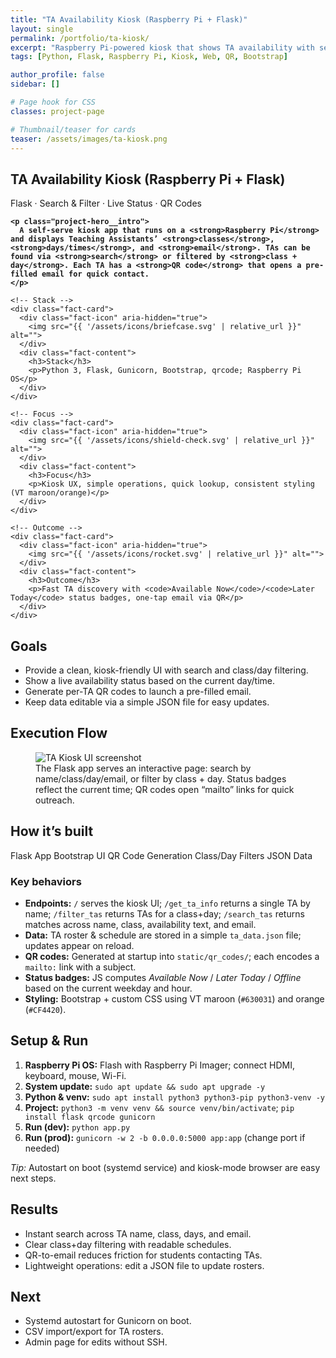 ```yaml
---
title: "TA Availability Kiosk (Raspberry Pi + Flask)"
layout: single
permalink: /portfolio/ta-kiosk/
excerpt: "Raspberry Pi-powered kiosk that shows TA availability with search/filter, live status badges, and QR-to-email."
tags: [Python, Flask, Raspberry Pi, Kiosk, Web, QR, Bootstrap]

author_profile: false
sidebar: []

# Page hook for CSS
classes: project-page

# Thumbnail/teaser for cards
teaser: /assets/images/ta-kiosk.png
---
```


<!-- HERO -->
<section class="project-hero">
  <div class="project-hero__inner">
    <h1 class="project-hero__title">TA Availability Kiosk (Raspberry Pi + Flask)</h1>
    <p class="project-hero__tagline">Flask · Search &amp; Filter · Live Status · QR Codes</p>

    <p class="project-hero__intro">
      A self-serve kiosk app that runs on a <strong>Raspberry Pi</strong> and displays Teaching Assistants’ <strong>classes</strong>, <strong>days/times</strong>, and <strong>email</strong>. TAs can be found via <strong>search</strong> or filtered by <strong>class + day</strong>. Each TA has a <strong>QR code</strong> that opens a pre-filled email for quick contact.
    </p>
  </div>
</section>

<style>
/* Remove code “pill” styling in the blue hero only (no white background) */
.project-hero code,
.project-hero kbd {
  background: transparent !important;
  padding: 0 !important;
  border: 0 !important;
  box-shadow: none !important;
  font-family: inherit;
  font-weight: 700;
}
</style>

<!-- QUICK FACTS -->
<section class="facts">
  <div class="facts-grid">

    <!-- Stack -->
    <div class="fact-card">
      <div class="fact-icon" aria-hidden="true">
        <img src="{{ '/assets/icons/briefcase.svg' | relative_url }}" alt="">
      </div>
      <div class="fact-content">
        <h3>Stack</h3>
        <p>Python 3, Flask, Gunicorn, Bootstrap, qrcode; Raspberry Pi OS</p>
      </div>
    </div>

    <!-- Focus -->
    <div class="fact-card">
      <div class="fact-icon" aria-hidden="true">
        <img src="{{ '/assets/icons/shield-check.svg' | relative_url }}" alt="">
      </div>
      <div class="fact-content">
        <h3>Focus</h3>
        <p>Kiosk UX, simple operations, quick lookup, consistent styling (VT maroon/orange)</p>
      </div>
    </div>

    <!-- Outcome -->
    <div class="fact-card">
      <div class="fact-icon" aria-hidden="true">
        <img src="{{ '/assets/icons/rocket.svg' | relative_url }}" alt="">
      </div>
      <div class="fact-content">
        <h3>Outcome</h3>
        <p>Fast TA discovery with <code>Available Now</code>/<code>Later Today</code> status badges, one-tap email via QR</p>
      </div>
    </div>

  </div>
</section>

<!-- GOALS -->
<section class="section-card">
  <h2>Goals</h2>
  <ul>
    <li>Provide a clean, kiosk-friendly UI with search and class/day filtering.</li>
    <li>Show a live availability status based on the current day/time.</li>
    <li>Generate per-TA QR codes to launch a pre-filled email.</li>
    <li>Keep data editable via a simple JSON file for easy updates.</li>
  </ul>
</section>

<!-- EXECUTION FLOW -->
<section class="section-card">
  <h2>Execution Flow</h2>
  <figure class="figure">
    <img src="{{ '/assets/images/ta-kiosk.png' | relative_url }}" alt="TA Kiosk UI screenshot">
    <figcaption>
      The Flask app serves an interactive page: search by name/class/day/email, or filter by class + day.
      Status badges reflect the current time; QR codes open “mailto” links for quick outreach.
    </figcaption>
  </figure>
</section>

<!-- HOW IT'S BUILT -->
<section class="section-card">
  <h2>How it’s built</h2>

  <div class="stack-badges">
    <span>Flask App</span>
    <span>Bootstrap UI</span>
    <span>QR Code Generation</span>
    <span>Class/Day Filters</span>
    <span>JSON Data</span>
  </div>

  <h3>Key behaviors</h3>
  <ul>
    <li><strong>Endpoints:</strong> <code>/</code> serves the kiosk UI; <code>/get_ta_info</code> returns a single TA by name; <code>/filter_tas</code> returns TAs for a class+day; <code>/search_tas</code> returns matches across name, class, availability text, and email.</li>
    <li><strong>Data:</strong> TA roster &amp; schedule are stored in a simple <code>ta_data.json</code> file; updates appear on reload.</li>
    <li><strong>QR codes:</strong> Generated at startup into <code>static/qr_codes/</code>; each encodes a <code>mailto:</code> link with a subject.</li>
    <li><strong>Status badges:</strong> JS computes <em>Available Now</em> / <em>Later Today</em> / <em>Offline</em> based on the current weekday and hour.</li>
    <li><strong>Styling:</strong> Bootstrap + custom CSS using VT maroon (<code>#630031</code>) and orange (<code>#CF4420</code>).</li>
  </ul>
</section>

<!-- SETUP & RUN -->
<section class="section-card">
  <h2>Setup &amp; Run</h2>
  <ol>
    <li><strong>Raspberry Pi OS:</strong> Flash with Raspberry Pi Imager; connect HDMI, keyboard, mouse, Wi-Fi.</li>
    <li><strong>System update:</strong> <code>sudo apt update &amp;&amp; sudo apt upgrade -y</code></li>
    <li><strong>Python &amp; venv:</strong> <code>sudo apt install python3 python3-pip python3-venv -y</code></li>
    <li><strong>Project:</strong> <code>python3 -m venv venv &amp;&amp; source venv/bin/activate</code>; <code>pip install flask qrcode gunicorn</code></li>
    <li><strong>Run (dev):</strong> <code>python app.py</code></li>
    <li><strong>Run (prod):</strong> <code>gunicorn -w 2 -b 0.0.0.0:5000 app:app</code> (change port if needed)</li>
  </ol>
  <p><em>Tip:</em> Autostart on boot (systemd service) and kiosk-mode browser are easy next steps.</p>
</section>

<!-- RESULTS -->
<section class="section-card">
  <h2>Results</h2>
  <ul>
    <li>Instant search across TA name, class, days, and email.</li>
    <li>Clear class+day filtering with readable schedules.</li>
    <li>QR-to-email reduces friction for students contacting TAs.</li>
    <li>Lightweight operations: edit a JSON file to update rosters.</li>
  </ul>
</section>

<!-- NEXT -->
<section class="section-card">
  <h2>Next</h2>
  <ul>
    <li>Systemd autostart for Gunicorn on boot.</li>
    <li>CSV import/export for TA rosters.</li>
    <li>Admin page for edits without SSH.</li>
  </ul>
</section>
